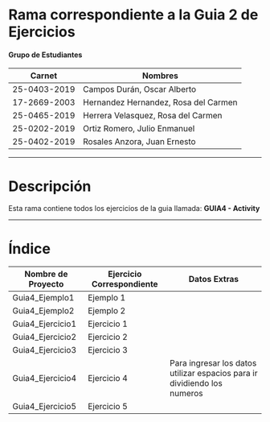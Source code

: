 # Rama correspondiente a la Guia 2 de Ejercicios 
#### Grupo de Estudiantes
| **Carnet** | **Nombres** |
|----------|----------|
| 25-0403-2019|	Campos Durán, Oscar Alberto|
| 17-2669-2003|	Hernandez Hernandez, Rosa del Carmen|
| 25-0465-2019| Herrera Velasquez, Rosa del Carmen|
| 25-0202-2019|	Ortiz Romero, Julio Enmanuel|
| 25-0402-2019|	Rosales Anzora, Juan Ernesto|

***
# Descripción

Esta rama contiene todos los ejercicios de la guia llamada: **GUIA4 - Activity**
***

# Índice

| **Nombre de Proyecto** | **Ejercicio Correspondiente** | **Datos Extras** |
|----------|----------|----------|
| Guia4_Ejemplo1| Ejemplo 1 | |
| Guia4_Ejemplo2| Ejemplo 2 | |
| Guia4_Ejercicio1| Ejercicio 1|  |
| Guia4_Ejercicio2| Ejercicio 2|  |
| Guia4_Ejercicio3|	Ejercicio 3|  |
| Guia4_Ejercicio4|	Ejercicio 4| Para ingresar los datos utilizar espacios para ir dividiendo los numeros|
| Guia4_Ejercicio5|	Ejercicio 5|  |
